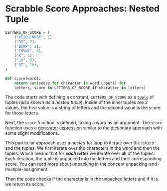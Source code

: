 # Scrabble Score Approaches: Nested Tuple

```python
LETTERS_OF_SCORE = (
    ("AEIOULNRST", 1),
    ("DG", 2),
    ("BCMP", 3),
    ("FHVWY", 4),
    ("K", 5),
    ("JX", 8),
    ("QZ", 10),
)

def score(word):
    return sum(score for character in word.upper() for
    letters, score in LETTERS_OF_SCORE if character in letters)
```

The code starts with defining a constant, `LETTERS_OF_SCORE` as a
[`tuple`][tuple] of tuples (_also known as a nested tuple_). Inside of the inner
tuples are 2 values, the first value is a string of letters and the second value
is the score for those letters.

Next, the `score` function is defined, taking a word as an argument. The `score`
function uses a [generator expression][generator-expression] similar to the
dictionary approach with some slight modifications.

This particular approach uses a _nested_ [for loop][for-loop] to iterate over
the letters and the tuples. We first iterate over the characters in the word and
then the tuples. Which means that for **_each letter_** we iterate over **all**
of the tuples. Each iteration, the tuple is unpacked into the letters and their
corresponding score. You can read more about unpacking in the concept
unpacking-and-multiple-assignment.

Then the code checks if the character is in the unpacked letters and if it is we
return its score.

[generator-expression]: https://peps.python.org/pep-0289/
[for-loop]: https://realpython.com/python-for-loop/
[tuple]:
  https://docs.python.org/3/tutorial/datastructures.html#tuples-and-sequences
